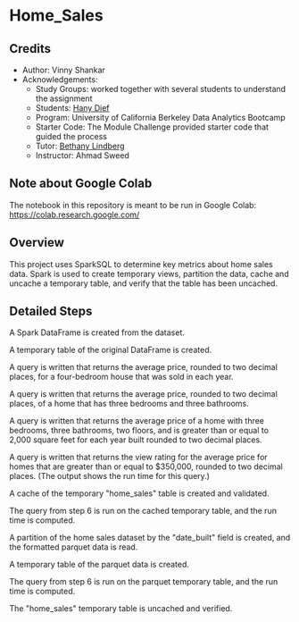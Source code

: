 # Home_Sales

## Credits
- Author: Vinny Shankar
- Acknowledgements:
    - Study Groups: worked together with several students to understand the assignment
    - Students: [Hany Dief](https://github.com/hanydief)
    - Program: University of California Berkeley Data Analytics Bootcamp
    - Starter Code: The Module Challenge provided starter code that guided the process
    - Tutor: [Bethany Lindberg](https://github.com/bethanylindberg)
    - Instructor: Ahmad Sweed

## Note about Google Colab

The notebook in this repository is meant to be run in Google Colab: https://colab.research.google.com/

## Overview

This project uses SparkSQL to determine key metrics about home sales data. Spark is used to create temporary views, partition the data, cache and uncache a temporary table, and verify that the table has been uncached.

## Detailed Steps

A Spark DataFrame is created from the dataset.

A temporary table of the original DataFrame is created.

A query is written that returns the average price, rounded to two decimal places, for a four-bedroom house that was sold in each year.

A query is written that returns the average price, rounded to two decimal places, of a home that has three bedrooms and three bathrooms.

A query is written that returns the average price of a home with three bedrooms, three bathrooms, two floors, and is greater than or equal to 2,000 square feet for each year built rounded to two decimal places.

A query is written that returns the view rating for the average price for homes that are greater than or equal to $350,000, rounded to two decimal places. (The output shows the run time for this query.)

A cache of the temporary "home_sales" table is created and validated.

The query from step 6 is run on the cached temporary table, and the run time is computed.

A partition of the home sales dataset by the "date_built" field is created, and the formatted parquet data is read.

A temporary table of the parquet data is created.

The query from step 6 is run on the parquet temporary table, and the run time is computed.

The "home_sales" temporary table is uncached and verified.